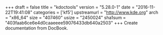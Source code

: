 +++
draft = false
title = "kdoctools"
version = "5.28.0-1"
date = "2016-11-22T19:41:08"
categories = ['kf5']
upstreamurl = "http://www.kde.org"
arch = "x86_64"
size = "407460"
usize = "2450024"
sha1sum = "403faab6ce6e4d0caaeeee59076433db640a2503"
+++
Create documentation from DocBook.